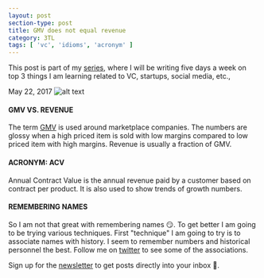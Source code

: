 ```yaml
---
layout: post
section-type: post
title: GMV does not equal revenue
category: 3TL
tags: [ 'vc', 'idioms', 'acronym' ]
---
```


This post is part of my [series](http://www.itsabhinaya.xyz/categories/3tl.html), where I will be writing five days a week on top 3 things I am learning related to VC, startups, social media, etc., 


May 22, 2017
![alt text](/img/post/6.jpg "contract")

#### GMV VS. REVENUE
The term [GMV](https://itsabhinaya.xyz/3tl/2017/05/18/day-3.html) is used around marketplace companies. The numbers are glossy when a high priced item is sold with low margins compared to low priced item with high margins. Revenue is usually a fraction of GMV.

#### ACRONYM: ACV 
Annual Contract Value is the annual revenue paid by a customer based on contract per product. It is also used to show trends of growth numbers.

#### REMEMBERING NAMES
So I am not that great with remembering names :smirk:. To get better I am going to be trying various techniques. First "technique" I am going to try is to associate names with history. I seem to remember numbers and historical personnel the best. Follow me on [twitter](http://twitter.com/itsabhinaya) to see some of the associations. 

Sign up for the [newsletter](http://tinyletter.com/itsabhinaya) to get posts directly into your inbox :raised_hands:.